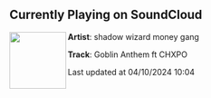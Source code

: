 ## Currently Playing on SoundCloud

[<img align="left" width="100" src="https://i1.sndcdn.com/artworks-Ey5KWx6TvAAmesGh-ziJf2A-t500x500.jpg">](https://soundcloud.com/shadowwizardmoneygang13/goblin-anthem?in=saxurn/sets/tmp)

**Artist**: shadow wizard money gang 

**Track**: Goblin Anthem ft CHXPO

Last updated at 04/10/2024 10:04
